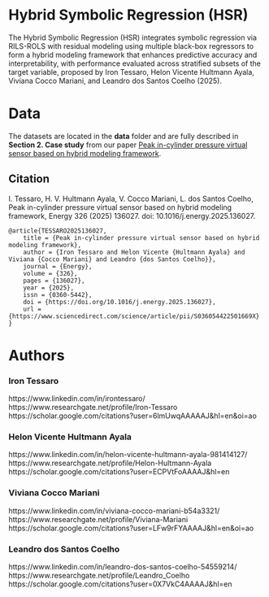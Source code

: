 # Hybrid Symbolic Regression (HSR)

The Hybrid Symbolic Regression (HSR) integrates symbolic regression via RILS-ROLS with residual modeling using multiple black-box regressors to form a hybrid modeling framework that enhances predictive accuracy and interpretability, with performance evaluated across stratified subsets of the target variable, proposed by Iron Tessaro, Helon Vicente Hultmann Ayala, Viviana Cocco Mariani, and Leandro dos Santos Coelho (2025).

# Data

The datasets are located in the **data** folder and are fully described in **Section 2. Case study** from our paper [Peak in-cylinder pressure virtual sensor based on hybrid modeling framework](https://doi.org/10.1016/j.energy.2025.136027).

## Citation

I. Tessaro, H. V. Hultmann Ayala, V. Cocco Mariani, L. dos Santos Coelho, Peak in-cylinder pressure virtual sensor based on hybrid modeling framework, Energy 326 (2025) 136027. doi: 10.1016/j.energy.2025.136027.

```
@article{TESSARO2025136027,
    title = {Peak in-cylinder pressure virtual sensor based on hybrid modeling framework},
    author = {Iron Tessaro and Helon Vicente {Hultmann Ayala} and Viviana {Cocco Mariani} and Leandro {dos Santos Coelho}},
    journal = {Energy},
    volume = {326},
    pages = {136027},
    year = {2025},
    issn = {0360-5442},
    doi = {https://doi.org/10.1016/j.energy.2025.136027},
    url = {https://www.sciencedirect.com/science/article/pii/S036054422501669X}
}
```

# Authors

### Iron Tessaro
<link>https://www.linkedin.com/in/irontessaro/</link><br>
<link>https://www.researchgate.net/profile/Iron-Tessaro</link><br>
<link>https://scholar.google.com/citations?user=6lmUwqAAAAAJ&hl=en&oi=ao</link><br>

### Helon Vicente Hultmann Ayala
<link>https://www.linkedin.com/in/helon-vicente-hultmann-ayala-981414127/</link><br>
<link>https://www.researchgate.net/profile/Helon-Hultmann-Ayala</link><br>
<link>https://scholar.google.com/citations?user=ECPVtFoAAAAJ&hl=en</link><br>

### Viviana Cocco Mariani
<link>https://www.linkedin.com/in/viviana-cocco-mariani-b54a3321/</link><br>
<link>https://www.researchgate.net/profile/Viviana-Mariani</link><br>
<link>https://scholar.google.com/citations?user=LFw9rFYAAAAJ&hl=en&oi=ao</link><br>

### Leandro dos Santos Coelho
<link>https://www.linkedin.com/in/leandro-dos-santos-coelho-54559214/</link><br>
<link>https://www.researchgate.net/profile/Leandro_Coelho</link><br>
<link>https://scholar.google.com/citations?user=0X7VkC4AAAAJ&hl=en</link><br>

